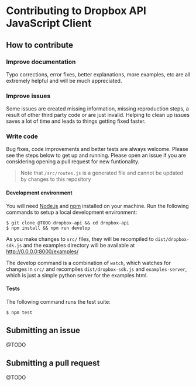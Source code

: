 # Contributing to Dropbox API JavaScript Client

## How to contribute

### Improve documentation

Typo corrections, error fixes, better explanations, more examples, etc are all extremely helpful and will be much appreciated.

### Improve issues

Some issues are created missing information, missing reproduction steps, a result of other third party code or are just invalid. Helping to clean up issues saves a lot of time and leads to things getting fixed faster.

### Write code

Bug fixes, code improvements and better tests are always welcome. Please see the steps below to get up and running. Please open an issue if you are considering opening a pull request for new funtionality.

> Note that `/src/routes.js` is a generated file and cannot be updated by changes to this repository

#### Development environment

You will need [Node.js](https://nodejs.org/en/) and [npm](https://www.npmjs.com/) installed on your machine. Run the following commands to setup a local development environment:

```console
$ git clone @TODO dropbox-api && cd dropbox-api
$ npm install && npm run develop
```

As you make changes to `src/` files, they will be recompiled to `dist/dropbox-sdk.js` and the examples directory will be available at <http://0.0.0.0:8000/examples/>

The develop command is a combination of `watch`, which watches for changes in `src/` and recompiles `dist/dropbox-sdk.js` and `examples-server`, which is just a simple python server for the examples html.

#### Tests
The following command runs the test suite:
```console
$ npm test
```

## Submitting an issue
@TODO

## Submitting a pull request
@TODO
